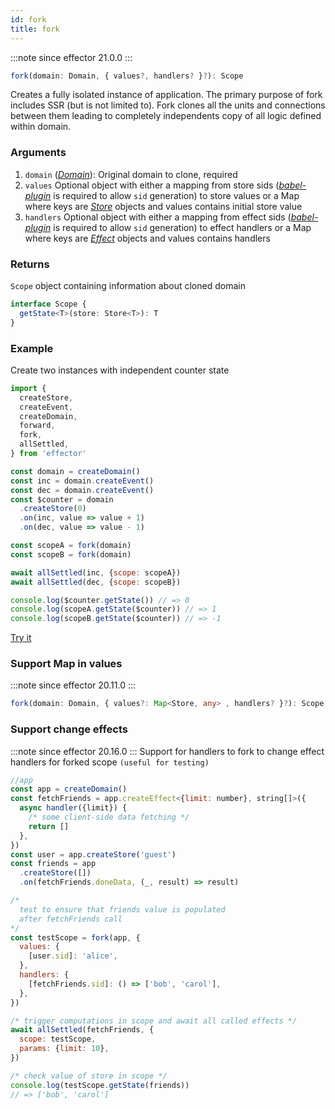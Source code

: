 ```yaml
---
id: fork
title: fork
---
```


:::note since
effector 21.0.0
:::
```ts
fork(domain: Domain, { values?, handlers? }?): Scope
```

Creates a fully isolated instance of application.
The primary purpose of fork includes SSR (but is not limited to). Fork clones all the units and connections between them leading to completely independents copy of all logic defined within domain.

### Arguments

1. `domain` ([_Domain_](Domain.md)): Original domain to clone, required
2. `values` Optional object with either a mapping from store sids ([_babel-plugin_](babel-plugin.md) is required to allow `sid` generation) to store values or a Map where keys are [_Store_](Store.md) objects and values contains initial store value
3. `handlers` Optional object with either a mapping from effect sids ([_babel-plugin_](babel-plugin.md) is required to allow `sid` generation) to effect handlers or a Map where keys are [_Effect_](Effect.md) objects and values contains handlers

### Returns

`Scope` object containing information about cloned domain

```ts
interface Scope {
  getState<T>(store: Store<T>): T
}
```

### Example

Create two instances with independent counter state

```js
import {
  createStore,
  createEvent,
  createDomain,
  forward,
  fork,
  allSettled,
} from 'effector'

const domain = createDomain()
const inc = domain.createEvent()
const dec = domain.createEvent()
const $counter = domain
  .createStore(0)
  .on(inc, value => value + 1)
  .on(dec, value => value - 1)

const scopeA = fork(domain)
const scopeB = fork(domain)

await allSettled(inc, {scope: scopeA})
await allSettled(dec, {scope: scopeB})

console.log($counter.getState()) // => 0
console.log(scopeA.getState($counter)) // => 1
console.log(scopeB.getState($counter)) // => -1
```

[Try it](https://share.effector.dev/0grlV3bA)

### Support Map in values
:::note since
effector 20.11.0
:::
```ts
fork(domain: Domain, { values?: Map<Store, any> , handlers? }?): Scope
```

### Support change effects
:::note since
effector 20.16.0
:::
Support for handlers to fork to change effect handlers for forked scope `(useful for testing)`

```js
//app
const app = createDomain()
const fetchFriends = app.createEffect<{limit: number}, string[]>({
  async handler({limit}) {
    /* some client-side data fetching */
    return []
  },
})
const user = app.createStore('guest')
const friends = app
  .createStore([])
  .on(fetchFriends.doneData, (_, result) => result)

/*
  test to ensure that friends value is populated
  after fetchFriends call
*/
const testScope = fork(app, {
  values: {
    [user.sid]: 'alice',
  },
  handlers: {
    [fetchFriends.sid]: () => ['bob', 'carol'],
  },
})

/* trigger computations in scope and await all called effects */
await allSettled(fetchFriends, {
  scope: testScope,
  params: {limit: 10},
})

/* check value of store in scope */
console.log(testScope.getState(friends))
// => ['bob', 'carol']
```